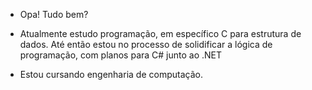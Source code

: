 - Opa! Tudo bem?
- Atualmente estudo programação, em específico C para estrutura de dados. Até então estou no processo de solidificar a lógica de programação, com planos para C# junto ao .NET

- Estou cursando engenharia de computação.

<!---
marcoslima42/marcoslima42 is a ✨ special ✨ repository because its `README.md` (this file) appears on your GitHub profile.
You can click the Preview link to take a look at your changes.
--->
